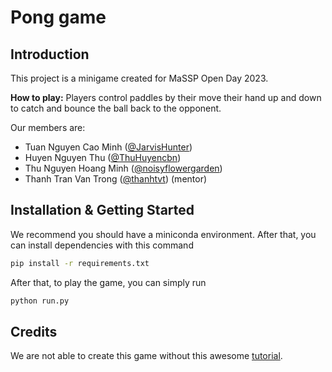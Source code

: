 # Pong game

## Introduction

This project is a minigame created for MaSSP Open Day 2023. 

**How to play:** Players control paddles by their move their hand up and down to catch and bounce the ball back to the opponent.

Our members are:
- Tuan Nguyen Cao Minh ([@JarvisHunter](https://github.com/JarvisHunter))
- Huyen Nguyen Thu ([@ThuHuyencbn](https://github.com/ThuHuyencbn))
- Thu Nguyen Hoang Minh ([@noisyflowergarden](https://github.com/noisyflowergarden))
- Thanh Tran Van Trong ([@thanhtvt](https://github.com/thanhtvt/)) (mentor)

## Installation & Getting Started
We recommend you should have a miniconda environment. After that, you can install dependencies with this command
```bash
pip install -r requirements.txt
```

After that, to play the game, you can simply run
```bash
python run.py
```

## Credits
We are not able to create this game without this awesome [tutorial](https://www.youtube.com/watch?v=LIDJzJhlyyg).